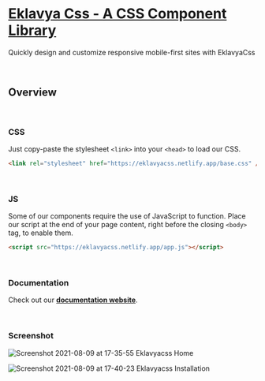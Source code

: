 # [Eklavya Css - A CSS Component Library](https://eklavyacss.netlify.app)

Quickly design and customize responsive mobile-first sites with EklavyaCss

<br />

## **Overview**

<br />

### **CSS**

Just copy-paste the stylesheet `<link>` into your `<head>` to load our CSS.

```html
<link rel="stylesheet" href="https://eklavyacss.netlify.app/base.css" />
```

<br />

### **JS**

Some of our components require the use of JavaScript to function. Place our script at the end of your page content, right before the closing `<body>` tag, to enable them.

```html
<script src="https://eklavyacss.netlify.app/app.js"></script>
```

<br />

### **Documentation**

Check out our **[documentation website](https://eklavyacss.netlify.app)**.

<br />

### **Screenshot**

![Screenshot 2021-08-09 at 17-35-55 Eklavyacss Home](https://user-images.githubusercontent.com/74959712/128696622-048ffa0a-6aed-471f-aae3-091e22fad11d.png)

![Screenshot 2021-08-09 at 17-40-23 Eklavyacss Installation](https://user-images.githubusercontent.com/74959712/128697093-07959e06-9be2-46eb-9be3-7f9f7fa0ee8d.png)
